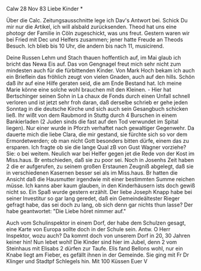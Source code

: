  Calw 28 Nov 83
Liebe Kinder <Marie>*

Über die Calc. Zeitungsausschnitte lege ich Dav's Antwort bei. Schick Du mir nur die Artikel, ich will alsbald zurücksenden. Theod hat uns eine photogr der Familie in Cöln zugeschickt, was uns freut. Gestern waren wir bei Fried mit Dec und Helfers zusammen; jener hatte Freude an Theods Besuch. Ich blieb bis 10 Uhr, die andern bis nach 11, musicirend.

Deine Russen Lehm und Stach thauen hoffentlich auf, im Mai glaub ich bricht das Newa Eis auf. Das von Gengnagel freut mich sehr nicht zum mindesten auch für die fürbittenden Kinder. Von Mark Hoch bekam ich auch ein Brieflein das fröhlich zeugt von vielen Gnaden, auch auf den hills. 
Schön daß ihr auf eine Hilfe geraten seid, die am Ende Bestand hat. Ich meine Marie könne eine solche wohl brauchen mit den Kleinen. - Hier hat Bertschinger seinen Sohn in La chaux de Fonds durch einen Unfall schnell verloren und ist jetzt sehr froh daran, daß derselbe schrieb er gehe jeden Sonntag in die deutsche Kirche und sich auch sein Gesangbuch schicken ließ. 
Ihr wißt von dem Raubmord in Stuttg durch 4 Burschen in einem Bankierladen (2 Juden sinds die fast auf den Tod verwundet im Spital liegen). Nur einer wurde in Pforzh verhaftet nach gewaltiger Gegenwehr. Da dauerte mich die liebe Clara, die mir gestand, sie fürchte sich so vor dem Ermordetwerden; ob man nicht Gott besonders bitten dürfe, einem das zu ersparen. Ich fragte ob sie die lange Qual zB von Gust Wagner vorziehe? Sie: o bei weitem. 
Neulich war bei Helfer gegen jet die Rede von der Kost im Miss.haus. Br entschieden, daß sie zu poor sei. Noch in Josenhs Zeit haben 2 die er aufgerufen, zu seinem großen Erstaunen Zeugniß abgelegt, daß sie in verschiedenen Kasernen besser sei als im Miss.haus. Br hatten die Ansicht daß die Hausmutter irgendwie mit einer bestimmten Summe reichen müsse. Ich kanns aber kaum glauben, in den Kinderhäusern ists doch gewiß nicht so. 
Ein Spaß wurde gestern erzählt. Der liebe Joseph Knapp habe bei seiner Investitur so gar lang geredet, daß ein Gemeindeältester Rieger gefragt habe, das sei doch zu lang, ob sich denn gar nichts thun lasse? Der habe geantwortet: "Die Liebe höret nimmer auf."

Auch vom Schulinspektor in einem Dorf, der habe dem Schulzen gesagt, eine Karte von Europa sollte doch in der Schule sein. Antw. O Herr Inspektor, wozu auch? Da kommt doch von unserem Dorf in 20, 30 Jahren keiner hin! 
Nun lebet wohl! Die Kinder sind hier im Jubel, denn 2 vom Steinhaus mit Elisabs 2 dürfen zur Taufe. Elis fand Bellons wohl, nur ein Knabe liegt am Fieber, es gefällt ihnen in der Gemeinde. Sie ging mit Fr Dr Klinger und Stadtpf Schlegels hin.
 Mit 100 Küssen Euer V
